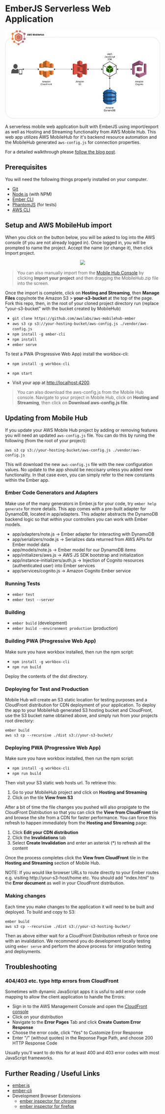 # EmberJS Serverless Web Application

![AWS Architecture Diagram](architecture.png "AWS Architecture")

A serverless mobile web application built with EmberJS using import/export as well as Hosting and Streaming functionality from AWS Mobile Hub. 
This web app utilizes AWS MobileHub for it's backend resource automation and the MobileHub generated `aws-config.js`
for connection properties.

For a detailed walkthrough please [follow the blog post](https://aws.amazon.com/blogs/mobile/deploying-an-emberjs-mobile-web-application-mobile-hub/).

## Prerequisites

You will need the following things properly installed on your computer.

* [Git](https://git-scm.com/)
* [Node.js](https://nodejs.org/) (with NPM)
* [Ember CLI](https://ember-cli.com/)
* [PhantomJS](http://phantomjs.org/) (for tests)
* [AWS CLI](https://aws.amazon.com/cli)

## Setup and AWS MobileHub import

When you click on the button below, you will be asked to log into the AWS console (if you are not already logged in). Once logged in, you will be prompted to name the project. Accept the name (or change it), then click Import project.

<p align="center">
<a target="_blank" href="https://console.aws.amazon.com/mobilehub/home?#/?config=https://github.com/awslabs/aws-mobilehub-ember/blob/master/AwsMobilehubEmber.zip">
<span>
    <img src="https://s3.amazonaws.com/deploytomh/button-deploy-aws-mh.png"/>
</span>
</a>
</p>

> You can also manually import from the [Mobile Hub Console](https://console.aws.amazon.com/mobilehub/home) by clicking **Import your project** and then dragging the MobileHub.zip file into the screen.

Once the import is complete, click on **Hosting and Streaming**, then **Manage Files** copy/note the Amazon S3 > **your-s3-bucket** at the top of the page. Fork this repo, then, in the root of your cloned project directory run (replace "your-s3-bucket" with the bucket created by MobileHub)

* `git clone https://github.com/awslabs/aws-mobilehub-ember`
* `aws s3 cp s3://your-hosting-bucket/aws-config.js ./vendor/aws-config.js`
* `npm install -g ember-cli`
* `npm install`
* `ember serve`

To test a PWA (Progressive Web App) install the workbox-cli:

* `npm install -g workbox-cli`
* `npm start` 

* Visit your app at [http://localhost:4200](http://localhost:4200).

> You can also download the aws-config.js from the Mobile Hub console. Navigate to your project in Mobile Hub, click on **Hosting and Streaming**, then click on **Download aws-config.js file**.

## Updating from Mobile Hub

If you update your AWS Mobile Hub project by adding or removing features you will need an updated `aws-config.js` file. You can do this by runing the following (from the root of your project):

    aws s3 cp s3://your-hosting-bucket/aws-config.js ./vendor/aws-config.js

This will download the new `aws-config.js` file with the new configuration values. No update 
to the app should be neccisary unless you added new functionality. In that case even,
you can simply refer to the new constants within the Ember app.

### Ember Code Generators and Adapters

Make use of the many generators in Ember.js for your code, try `ember help generate` for more details. This app comes
with a pre-built adapter for DynamoDB, located in app/adapters. This adapter abstracts the DynamoDB backend logic so
that within your controllers you can work with Ember models.

 - app/adapters/note.js 				-> Ember adapter for interacting with DynamoDB
 - app/serializers/node.js 				-> Serializes data returned from AWS APIs for Ember model data
 - app/models/note.js 					-> Ember model for our DynamoDB items
 - app/initializers/aws.js 				-> AWS JS SDK bootstrap and initialization
 - app/instance-initializers/auth.js 	-> Injection of Cognito resources (authenticated user) into Ember services
 - app/services/cognito.js 				-> Amazon Cognito Ember service

### Running Tests

* `ember test`
* `ember test --server`

### Building

* `ember build` (development)
* `ember build --environment production` (production)

### Building PWA (Progressive Web App)

Make sure you have workbox installed, then run the npm script:

* `npm install -g workbox-cli`
* `npm run build`

Deploy the contents of the dist directory.

### Deploying for Test and Production

Mobile Hub will create an S3 static location for testing purposes and a CloudFront distribution for CDN deployment of your application. To deploy the app to your MobileHub generated S3 hosting bucket and CloudFront, use the S3 bucket name obtained above, and simply run from your projects root directory: 

    ember build
    aws s3 cp --recursive ./dist s3://your-s3-bucket/

### Deploying PWA (Progressive Web App)

Make sure you have workbox installed, then run the npm script:

* `npm install -g workbox-cli`
* `npm run build`

Then visit your S3 static web hosts url. To retrieve this:

1. Go to your MobileHub project and click on **Hosting and Streaming**
2. Click on the tile **View from S3** 

After a bit of time the file changes you pushed will also propigate to the CloudFront Distribution so that you can click the **View from CloudFromt** tile and browse the site from a CDN for faster performance. You can force this refresh to happen immediately from the **Hosting and Streaming** page:

1. Click **Edit your CDN distribution**
2. Click the **Invalidations** tab
3. Select **Create Invalidation** and enter an asterisk (*) to refresh all the content

Once the process completes click the **View from CloudFront** tile in the **Hosting and Streaming** section of Mobile Hub.

NOTE: If you would like browser URLs to route directly to your Ember routes e.g. visiting http://your-s3-host/home etc. You should add
"index.html" to the **Error document** as well in your CloudFront distribution.

### Making changes

Each time you make changes to the application it will need to be built and deployed.  To build and copy to S3:

    ember build
    aws s3 cp --recursive ./dist s3://your-s3-hosting-bucket/

Then as above either wait for a CloudFront Distribution refresh or force one with an invalidation. We recommend you do development locally testing using `ember serve` and perform the above process for integration testing and deployments.


## Troubleshooting

### 404/403 etc. type http errors from CloudFront

Sometimes with dynamic JavaScript apps it is usful to add error code mapping to allow the client application to handle the Errors:

 - Sign in to the AWS Management Console and open the [CloudFront console](https://console.aws.amazon.com/cloudfront/)
 - Click on your distribution
 - Navigate to the **Error Pages** Tab and click **Create Custom Error Response**
 - Choose the error code, click "Yes" to Customize Error Response
 - Enter "/" (without quotes) in the Reponse Page Path, and choose 200 HTTP Response Code

 Usually you'll want to do this for at least 400 and 403 error codes with most JavaScript frameworks.

## Further Reading / Useful Links

* [ember.js](http://emberjs.com/)
* [ember-cli](https://ember-cli.com/)
* Development Browser Extensions
  * [ember inspector for chrome](https://chrome.google.com/webstore/detail/ember-inspector/bmdblncegkenkacieihfhpjfppoconhi)
  * [ember inspector for firefox](https://addons.mozilla.org/en-US/firefox/addon/ember-inspector/)
